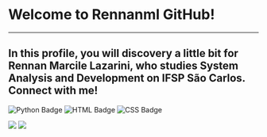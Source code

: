 # Welcome to Rennanml GitHub!
---
In this profile, you will discovery a little bit for **Rennan Marcile Lazarini**, who studies **System Analysis and Development** on IFSP São Carlos. Connect with me!
---
![Python Badge](https://img.shields.io/badge/Python-3776AB?style=for-the-badge&logo=python&logoColor=white)
![HTML Badge](https://img.shields.io/badge/HTML-239120?style=for-the-badge&logo=html5&logoColor=white)
![CSS Badge](https://img.shields.io/badge/CSS-239120?&style=for-the-badge&logo=css3&logoColor=white)


[![](https://github-readme-stats.vercel.app/api?username=Rennanml)](https://github.com/anuraghazra/github-readme-stats)
[![](https://github-readme-stats.vercel.app/api/top-langs/?username=Rennanml)](https://github.com/anuraghazra/github-readme-stats)
